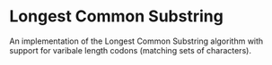 # Longest Common Substring #

An implementation of the Longest Common Substring algorithm with support for varibale length codons (matching sets of characters).
